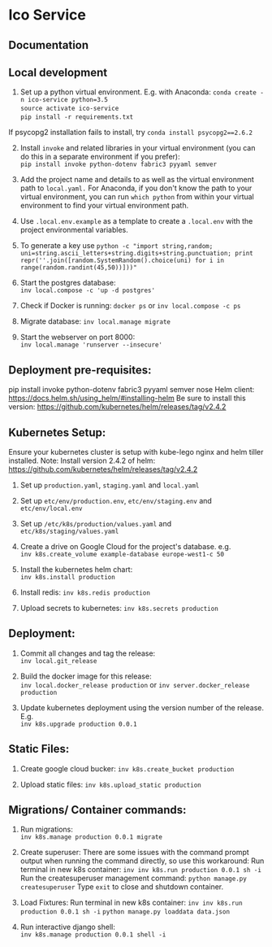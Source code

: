 Ico Service
======================

Documentation
-------------

Local development
-----------------
1. Set up a python virtual environment. E.g. with Anaconda:
`conda create -n ico-service python=3.5`  
`source activate ico-service`  
`pip install -r requirements.txt`

If psycopg2 installation fails to install, try `conda install psycopg2==2.6.2`

2. Install `invoke` and related libraries in your virtual environment (you can do this in a separate environment if you prefer):  
`pip install invoke python-dotenv fabric3 pyyaml semver`  

3. Add the project name and details to as well as the virtual environment path to `local.yaml.` For Anaconda, if you don't know the path to your virtual environment, you can run `which python` from within your virtual environment to find your virtual environment path.

4. Use `.local.env.example` as a template to create a `.local.env` with the project environmental variables.

5. To generate a key use `python -c "import string,random; uni=string.ascii_letters+string.digits+string.punctuation; print repr(''.join([random.SystemRandom().choice(uni) for i in range(random.randint(45,50))]))"`

6. Start the postgres database:  
`inv local.compose -c 'up -d postgres'`

7. Check if Docker is running:
`docker ps` or `inv local.compose -c ps`

8. Migrate database:
`inv local.manage migrate`

9. Start the webserver on port 8000:  
`inv local.manage 'runserver --insecure'`

Deployment pre-requisites:
--------------------------
pip install invoke python-dotenv fabric3 pyyaml semver nose
Helm client: https://docs.helm.sh/using_helm/#installing-helm Be sure to install this version: https://github.com/kubernetes/helm/releases/tag/v2.4.2

Kubernetes Setup:
-----------------
Ensure your kubernetes cluster is setup with kube-lego nginx and helm tiller installed.
Note: Install version 2.4.2 of helm: https://github.com/kubernetes/helm/releases/tag/v2.4.2

1. Set up `production.yaml`, `staging.yaml` and `local.yaml`

2. Set up `etc/env/production.env`, `etc/env/staging.env` and `etc/env/local.env`

3. Set up `/etc/k8s/production/values.yaml` and `etc/k8s/staging/values.yaml`

4. Create a drive on Google Cloud for the project's database. e.g.  
`inv k8s.create_volume example-database europe-west1-c 50`

5. Install the kubernetes helm chart:  
`inv k8s.install production`

6. Install redis:
`inv k8s.redis production`

7. Upload secrets to kubernetes: `inv k8s.secrets production`

Deployment:
-----------
1. Commit all changes and tag the release:  
`inv local.git_release`

2. Build the docker image for this release:  
`inv local.docker_release production` or `inv server.docker_release production`

3. Update kubernetes deployment using the version number of the release. E.g.  
`inv k8s.upgrade production 0.0.1` 

Static Files:
-------------
1. Create google cloud bucker:
`inv k8s.create_bucket production`

2. Upload static files:
`inv k8s.upload_static production`

Migrations/ Container commands:
-------------------------------
1. Run migrations:  
`inv k8s.manage production 0.0.1 migrate`

2. Create superuser: There are some issues with the command prompt output when running the command directly, so use this workaround:
Run terminal in new k8s container:
`inv inv k8s.run production 0.0.1 sh -i`
Run the createsuperuser management command:
`python manage.py createsuperuser`
Type `exit` to close and shutdown container.

3. Load Fixtures:
Run terminal in new k8s container:
`inv inv k8s.run production 0.0.1 sh -i`
`python manage.py loaddata data.json`

4. Run interactive django shell:  
`inv k8s.manage production 0.0.1 shell -i`
